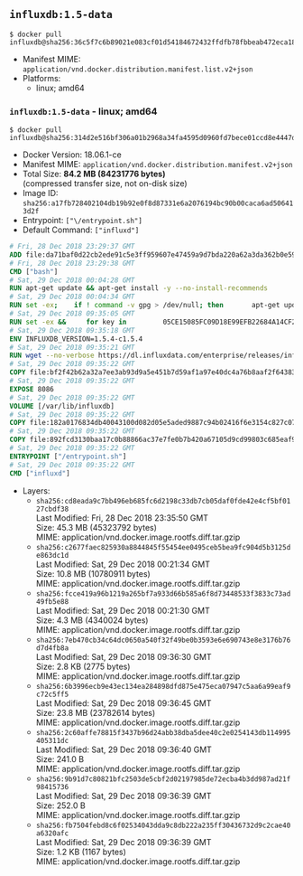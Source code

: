 ## `influxdb:1.5-data`

```console
$ docker pull influxdb@sha256:36c5f7c6b89021e083cf01d54184672432ffdfb78fbbeab472eca18ebada13e8
```

-	Manifest MIME: `application/vnd.docker.distribution.manifest.list.v2+json`
-	Platforms:
	-	linux; amd64

### `influxdb:1.5-data` - linux; amd64

```console
$ docker pull influxdb@sha256:314d2e516bf306a01b2968a34fa4595d0960fd7bece01ccd8e4447d3e7d3bd69
```

-	Docker Version: 18.06.1-ce
-	Manifest MIME: `application/vnd.docker.distribution.manifest.v2+json`
-	Total Size: **84.2 MB (84231776 bytes)**  
	(compressed transfer size, not on-disk size)
-	Image ID: `sha256:a17fb728402104db19b92e0f8d87331e6a2076194bc90b00caca6ad506413d2f`
-	Entrypoint: `["\/entrypoint.sh"]`
-	Default Command: `["influxd"]`

```dockerfile
# Fri, 28 Dec 2018 23:29:37 GMT
ADD file:da71baf0d22cb2ede91c5e3ff959607e47459a9d7bda220a62a3da362b0e59ea in / 
# Fri, 28 Dec 2018 23:29:38 GMT
CMD ["bash"]
# Sat, 29 Dec 2018 00:04:28 GMT
RUN apt-get update && apt-get install -y --no-install-recommends 		ca-certificates 		curl 		netbase 		wget 	&& rm -rf /var/lib/apt/lists/*
# Sat, 29 Dec 2018 00:04:34 GMT
RUN set -ex; 	if ! command -v gpg > /dev/null; then 		apt-get update; 		apt-get install -y --no-install-recommends 			gnupg 			dirmngr 		; 		rm -rf /var/lib/apt/lists/*; 	fi
# Sat, 29 Dec 2018 09:35:05 GMT
RUN set -ex &&     for key in         05CE15085FC09D18E99EFB22684A14CF2582E0C5 ;     do         gpg --keyserver ha.pool.sks-keyservers.net --recv-keys "$key" ||         gpg --keyserver pgp.mit.edu --recv-keys "$key" ||         gpg --keyserver keyserver.pgp.com --recv-keys "$key" ;     done
# Sat, 29 Dec 2018 09:35:18 GMT
ENV INFLUXDB_VERSION=1.5.4-c1.5.4
# Sat, 29 Dec 2018 09:35:21 GMT
RUN wget --no-verbose https://dl.influxdata.com/enterprise/releases/influxdb-data_${INFLUXDB_VERSION}_amd64.deb.asc &&     wget --no-verbose https://dl.influxdata.com/enterprise/releases/influxdb-data_${INFLUXDB_VERSION}_amd64.deb &&     gpg --batch --verify influxdb-data_${INFLUXDB_VERSION}_amd64.deb.asc influxdb-data_${INFLUXDB_VERSION}_amd64.deb &&     dpkg -i influxdb-data_${INFLUXDB_VERSION}_amd64.deb &&     rm -f influxdb-data_${INFLUXDB_VERSION}_amd64.deb*
# Sat, 29 Dec 2018 09:35:22 GMT
COPY file:bf2f42b62a32a7ee3ab93d9a5e451b7d59af1a97e40dc4a76b8aaf2f64383d7a in /etc/influxdb/influxdb.conf 
# Sat, 29 Dec 2018 09:35:22 GMT
EXPOSE 8086
# Sat, 29 Dec 2018 09:35:22 GMT
VOLUME [/var/lib/influxdb]
# Sat, 29 Dec 2018 09:35:22 GMT
COPY file:182a0176834db40043100d082d05e5aded9887c94b02416f6e3154c827c07360 in /entrypoint.sh 
# Sat, 29 Dec 2018 09:35:22 GMT
COPY file:892fcd3130baa17c0b88866ac37e7fe0b7b420a67105d9cd99803c685eaf9df4 in /init-influxdb.sh 
# Sat, 29 Dec 2018 09:35:22 GMT
ENTRYPOINT ["/entrypoint.sh"]
# Sat, 29 Dec 2018 09:35:22 GMT
CMD ["influxd"]
```

-	Layers:
	-	`sha256:cd8eada9c7bb496eb685fc6d2198c33db7cb05daf0fde42e4cf5bf0127cbdf38`  
		Last Modified: Fri, 28 Dec 2018 23:35:50 GMT  
		Size: 45.3 MB (45323792 bytes)  
		MIME: application/vnd.docker.image.rootfs.diff.tar.gzip
	-	`sha256:c2677faec825930a8844845f55454ee0495ceb5bea9fc904d5b3125de863dc1d`  
		Last Modified: Sat, 29 Dec 2018 00:21:34 GMT  
		Size: 10.8 MB (10780911 bytes)  
		MIME: application/vnd.docker.image.rootfs.diff.tar.gzip
	-	`sha256:fcce419a96b1219a265bf7a933d66b585a6f8d73448533f3833c73ad49fb5e88`  
		Last Modified: Sat, 29 Dec 2018 00:21:30 GMT  
		Size: 4.3 MB (4340024 bytes)  
		MIME: application/vnd.docker.image.rootfs.diff.tar.gzip
	-	`sha256:7eb470cb34c64dc0650a540f32f49be0b3593e6e690743e8e3176b76d7d4fb8a`  
		Last Modified: Sat, 29 Dec 2018 09:36:30 GMT  
		Size: 2.8 KB (2775 bytes)  
		MIME: application/vnd.docker.image.rootfs.diff.tar.gzip
	-	`sha256:6b3996ecb9e43ec134ea284898dfd875e475eca07947c5aa6a99eaf9c72c5ff5`  
		Last Modified: Sat, 29 Dec 2018 09:36:45 GMT  
		Size: 23.8 MB (23782614 bytes)  
		MIME: application/vnd.docker.image.rootfs.diff.tar.gzip
	-	`sha256:2c60affe78815f3437b96d24abb38dba5dee40c2e0254143db114995405311dc`  
		Last Modified: Sat, 29 Dec 2018 09:36:40 GMT  
		Size: 241.0 B  
		MIME: application/vnd.docker.image.rootfs.diff.tar.gzip
	-	`sha256:9b91d7c80821bfc2503de5cbf2d02197985de72ecba4b3dd987ad21f98415736`  
		Last Modified: Sat, 29 Dec 2018 09:36:39 GMT  
		Size: 252.0 B  
		MIME: application/vnd.docker.image.rootfs.diff.tar.gzip
	-	`sha256:fb7504febd8c6f02534043dda9c8db222a235ff30436732d9c2cae40a6320afc`  
		Last Modified: Sat, 29 Dec 2018 09:36:39 GMT  
		Size: 1.2 KB (1167 bytes)  
		MIME: application/vnd.docker.image.rootfs.diff.tar.gzip
